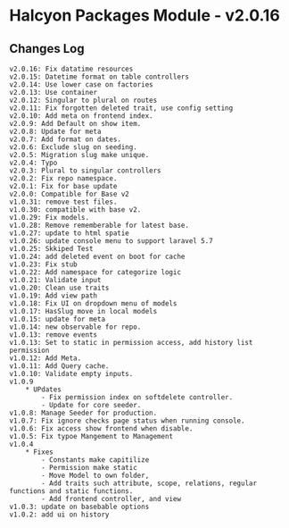 # Halcyon Packages Module - v2.0.16

## Changes Log
    v2.0.16: Fix datatime resources
    v2.0.15: Datetime format on table controllers
    v2.0.14: Use lower case on factories
    v2.0.13: Use container
    v2.0.12: Singular to plural on routes
    v2.0.11: Fix forgotten deleted trait, use config setting
    v2.0.10: Add meta on frontend index.
    v2.0.9: Add Default on show item.
    v2.0.8: Update for meta
    v2.0.7: Add format on dates.
    v2.0.6: Exclude slug on seeding.
    v2.0.5: Migration slug make unique.
    v2.0.4: Typo
    v2.0.3: Plural to singular controllers
    v2.0.2: Fix repo namespace.
    v2.0.1: Fix for base update 
    v2.0.0: Compatible for Base v2
    v1.0.31: remove test files.
    v1.0.30: compatible with base v2.
    v1.0.29: Fix models.
    v1.0.28: Remove rememberable for latest base.
    v1.0.27: update to html spatie
    v1.0.26: update console menu to support laravel 5.7
    v1.0.25: Skkiped Test
    v1.0.24: add deleted event on boot for cache
    v1.0.23: Fix stub
    v1.0.22: Add namespace for categorize logic
    v1.0.21: Validate input
    v1.0.20: Clean use traits
    v1.0.19: Add view path 
    v1.0.18: Fix UI on dropdown menu of models
    v1.0.17: HasSlug move in local models
    v1.0.15: update for meta
    v1.0.14: new observable for repo.
    v1.0.13: remove events
    v1.0.13: Set to static in permission access, add history list permission
    v1.0.12: Add Meta.
    v1.0.11: Add Query cache.
    v1.0.10: Validate empty inputs.
    v1.0.9
        * UPdates
            - Fix permission index on softdelete controller.
            - Update for core seeder.
    v1.0.8: Manage Seeder for production.
    v1.0.7: Fix ignore checks page status when running console.
    v1.0.6: Fix access show frontend when disable.
    v1.0.5: Fix typoe Mangement to Management
    v1.0.4 
        * Fixes
            - Constants make capitilize
            - Permission make static
            - Move Model to own folder, 
            - Add traits such attribute, scope, relations, regular functions and static functions.
            - Add frontend controller, and view
    v1.0.3: update on basebable options
    v1.0.2: add ui on history